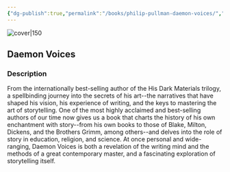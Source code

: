 ```yaml
---
{"dg-publish":true,"permalink":"/books/philip-pullman-daemon-voices/","title":"\"Daemon Voices\"","tags":["essay","writing","non-fiction"]}
---
```




![cover|150](http://books.google.com/books/content?id=JIJDDwAAQBAJ&printsec=frontcover&img=1&zoom=1&edge=curl&source=gbs_api)

## Daemon Voices

### Description

From the internationally best-selling author of the His Dark Materials trilogy, a spellbinding journey into the secrets of his art--the narratives that have shaped his vision, his experience of writing, and the keys to mastering the art of storytelling. One of the most highly acclaimed and best-selling authors of our time now gives us a book that charts the history of his own enchantment with story--from his own books to those of Blake, Milton, Dickens, and the Brothers Grimm, among others--and delves into the role of story in education, religion, and science. At once personal and wide-ranging, Daemon Voices is both a revelation of the writing mind and the methods of a great contemporary master, and a fascinating exploration of storytelling itself.
```